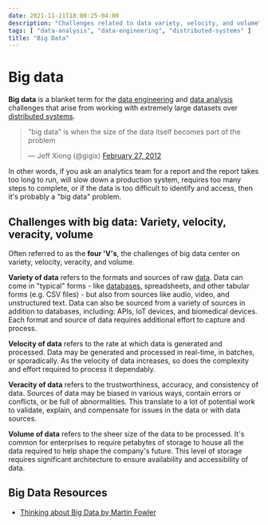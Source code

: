 ```yaml
---
date: 2021-11-21T18:00:25-04:00
description: "Challenges related to data variety, velocity, and volume"
tags: [ "data-analysis", "data-engineering", "distributed-systems" ]
title: "Big Data"
---
```


# Big data

**Big data** is a blanket term for the [data engineering](data-engineering.md) and [data analysis](data-analysis.md) challenges that arise from working with extremely large datasets over [distributed systems](distributed-systems.md).

<blockquote class="twitter-tweet"><p lang="en" dir="ltr">&quot;big data&quot; is when the size of the data itself becomes part of the problem</p>&mdash; Jeff Xiong (@gigix) <a href="https://twitter.com/gigix/status/174086466950021120?ref_src=twsrc%5Etfw">February 27, 2012</a></blockquote> <script async src="https://platform.twitter.com/widgets.js" charset="utf-8"></script>

In other words, if you ask an analytics team for a report and the report takes too long to run, will slow down a production system, requires too many steps to complete, or if the data is too difficult to identify and access, then it's probably a "big data" problem.

## Challenges with big data: Variety, velocity, veracity, volume

Often referred to as the **four 'V's**, the challenges of big data center on variety, velocity, veracity, and volume.

**Variety of data** refers to the formats and sources of raw [data](data.md). Data can come in "typical" forms - like [databases](databases.md), spreadsheets, and other tabular forms (e.g. CSV files) - but also from sources like audio, video, and unstructured text. Data can also be sourced from a variety of sources in addition to databases, including: APIs, IoT devices, and biomedical devices. Each format and source of data requires additional effort to capture and process.

**Velocity of data** refers to the rate at which data is generated and processed. Data may be generated and processed in real-time, in batches, or sporadically. As the velocity of data increases, so does the complexity and effort required to process it dependably.

**Veracity of data** refers to the trustworthiness, accuracy, and consistency of data. Sources of data may be biased in various ways, contain errors or conflicts, or be full of abnormalities. This translate to a lot of potential work to validate, explain, and compensate for issues in the data or with data sources.

**Volume of data** refers to the sheer size of the data to be processed. It's common for enterprises to require petabytes of storage to house all the data required to help shape the company's future. This level of storage requires significant architecture to ensure availability and accessibility of data.

## Big Data Resources

* [Thinking about Big Data by Martin Fowler](https://martinfowler.com/articles/bigData/)
